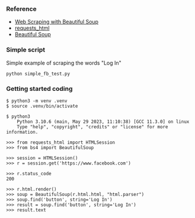 ### Reference
* [Web Scraping with Beautiful Soup](https://realpython.com/beautiful-soup-web-scraper-python/)
* [requests_html](https://github.com/kennethreitz/requests-html)
* [Beautiful Soup](https://www.crummy.com/software/BeautifulSoup/bs4/doc/)

### Simple script
Simple example of scraping the words "Log In"
```
python simple_fb_test.py
```
### Getting started coding

```
$ python3 -m venv .venv
$ source .venv/bin/activate

$ python3
    Python 3.10.6 (main, May 29 2023, 11:10:38) [GCC 11.3.0] on linux
    Type "help", "copyright", "credits" or "license" for more information.

>>> from requests_html import HTMLSession
>>> from bs4 import BeautifulSoup

>>> session = HTMLSession()
>>> r = session.get('https://www.facebook.com')

>>> r.status_code
200

>>> r.html.render()
>>> soup = BeautifulSoup(r.html.html, "html.parser")
>>> soup.find('button', string='Log In')
>>> result = soup.find('button', string='Log In')
>>> result.text
```
